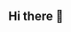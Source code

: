 ## Hi there 👋

<!--
**ekilroy2027/ekilroy2027** is a ✨ _special_ ✨ repository because its `README.md` (this file) appears on your GitHub profile.

Here are some ideas to get you started:

- 🔭 I’m currently working on a Shutterstock Contributor page
- 🌱 I am currently learning how to design for the internet and social media devices.
- 👯 I’m looking to collaborate on ...
- 🤔 I’m looking for help with ...
- 💬 Ask me about ...Hi! I'm Elizabeth, but you can call me Liz. I'm originally from Boston, MA, but now I live in Atlanta. I'm majoring in Graphics Information Technology at ASU. I've been working in the printing field for several years, and now I'm determined to learn web and social media design to expand my skills as a graphic designer. 
- 📫 How to reach me: ekilroy@asu.edu
- ⚡ Fun fact: ...
-->
